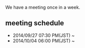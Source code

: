 We have a meeting once in a week.

## meeting schedule

- 2014/09/27 07:30 PM(JST) ~
- 2014/10/04 06:00 PM(JST) ~
